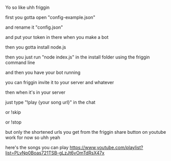 Yo so like uhh friggin

first you gotta open "config-example.json"

and rename it "config.json"

and put your token in there when you make a bot

then you gotta install node.js

then you just run  "node index.js" in the install folder using the friggin command line

and then you have your bot running

you can friggin invite it to your server and whatever

then when it's in your server

just type "!play {your song url}" in the chat

or !skip

or !stop

but only the shortened urls you get from the friggin share button on youtube work for now
so uhh yeah

here's the songs you can play
https://www.youtube.com/playlist?list=PLvNp0Boas721TSB-gLzJt6vOmTdRsX47x